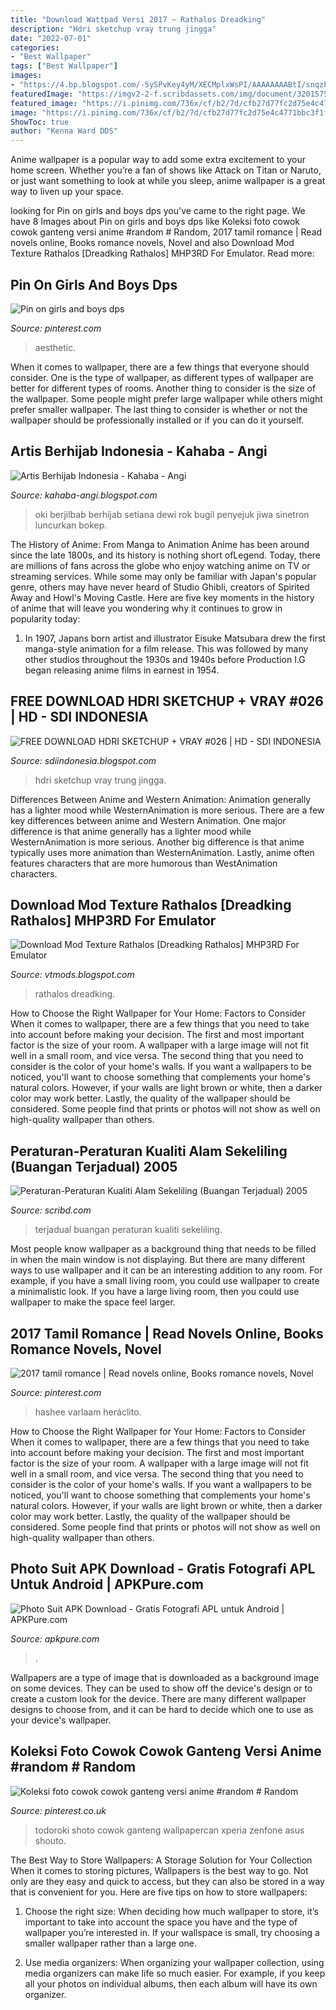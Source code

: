 ```yaml
---
title: "Download Wattpad Versi 2017 ~ Rathalos Dreadking"
description: "Hdri sketchup vray trung jingga"
date: "2022-07-01"
categories:
- "Best Wallpaper"
tags: ["Best Wallpaper"]
images:
- "https://4.bp.blogspot.com/-5ySPvKey4yM/XECMplxWsPI/AAAAAAAABtI/snqzPApysUQnTeVBOkXvLtuh0qGrYGXdACLcBGAs/s1600/O.jpg"
featuredImage: "https://imgv2-2-f.scribdassets.com/img/document/320157584/original/a513d4c135/1555016567?v=1"
featured_image: "https://i.pinimg.com/736x/cf/b2/7d/cfb27d77fc2d75e4c4771bbc3f1fc743.jpg"
image: "https://i.pinimg.com/736x/cf/b2/7d/cfb27d77fc2d75e4c4771bbc3f1fc743.jpg"
ShowToc: true
author: "Kenna Ward DDS"
---
```



Anime wallpaper is a popular way to add some extra excitement to your home screen. Whether you’re a fan of shows like Attack on Titan or Naruto, or just want something to look at while you sleep, anime wallpaper is a great way to liven up your space.

	

		
looking for Pin on girls and boys dps you've came to the right page. We have 8 Images about Pin on girls and boys dps like Koleksi foto cowok cowok ganteng versi anime #random # Random, 2017 tamil romance | Read novels online, Books romance novels, Novel and also Download Mod Texture Rathalos [Dreadking Rathalos] MHP3RD For Emulator. Read more:
		
    
## Pin On Girls And Boys Dps

<img loading=lazy src="https://i.pinimg.com/originals/40/ef/29/40ef295bcd60a5ebd1e2b0f1aff44e4b.jpg" onerror="this.onerror=null;this.src='https://tse3.mm.bing.net/th?id=OIP.dvOGlEEqPrd086kN_PQyAAHaHa&amp;pid=15.1';" alt="Pin on girls and boys dps">

_Source: pinterest.com_

>aesthetic. 

	

When it comes to wallpaper, there are a few things that everyone should consider. One is the type of wallpaper, as different types of wallpaper are better for different types of rooms. Another thing to consider is the size of the wallpaper. Some people might prefer large wallpaper while others might prefer smaller wallpaper. The last thing to consider is whether or not the wallpaper should be professionally installed or if you can do it yourself.

    
## Artis Berhijab Indonesia - Kahaba - Angi

<img loading=lazy src="https://3.bp.blogspot.com/-cJ-P5_tFxbE/UamULXu9MHI/AAAAAAAABJk/sKuAapgVCJY/s1600/foto-artis-cantik-berjilbab-oki-hasan.jpg" onerror="this.onerror=null;this.src='https://tse1.mm.bing.net/th?id=OIP.hTACJS5ULC1abjT14Tn1XwAAAA&amp;pid=15.1';" alt="Artis Berhijab Indonesia - Kahaba - Angi">

_Source: kahaba-angi.blogspot.com_

>oki berjilbab berhijab setiana dewi rok bugil penyejuk jiwa sinetron luncurkan bokep. 

	

The History of Anime: From Manga to Animation
Anime has been around since the late 1800s, and its history is nothing short ofLegend. Today, there are millions of fans across the globe who enjoy watching anime on TV or streaming services. While some may only be familiar with Japan's popular genre, others may have never heard of Studio Ghibli, creators of Spirited Away and Howl's Moving Castle. Here are five key moments in the history of anime that will leave you wondering why it continues to grow in popularity today:
1) In 1907, Japans born artist and illustrator Eisuke Matsubara drew the first manga-style animation for a film release. This was followed by many other studios throughout the 1930s and 1940s before Production I.G began releasing anime films in earnest in 1954.

    
## FREE DOWNLOAD HDRI SKETCHUP + VRAY #026 | HD - SDI INDONESIA

<img loading=lazy src="https://4.bp.blogspot.com/-5ySPvKey4yM/XECMplxWsPI/AAAAAAAABtI/snqzPApysUQnTeVBOkXvLtuh0qGrYGXdACLcBGAs/s1600/O.jpg" onerror="this.onerror=null;this.src='https://tse3.mm.bing.net/th?id=OIP.szS8UCaSdOldNNPyid6p4gHaDt&amp;pid=15.1';" alt="FREE DOWNLOAD HDRI SKETCHUP + VRAY #026 | HD - SDI INDONESIA">

_Source: sdiindonesia.blogspot.com_

>hdri sketchup vray trung jingga. 

	

Differences Between Anime and Western Animation: Animation generally has a lighter mood while WesternAnimation is more serious.
There are a few key differences between anime and Western Animation. One major difference is that anime generally has a lighter mood while WesternAnimation is more serious. Another big difference is that anime typically uses more animation than WesternAnimation. Lastly, anime often features characters that are more humorous than WestAnimation characters.

    
## Download Mod Texture Rathalos [Dreadking Rathalos] MHP3RD For Emulator

<img loading=lazy src="https://4.bp.blogspot.com/-jEm9IGDWDuk/WYmGZRSdbmI/AAAAAAAACkc/scZFYQA4-fs99USgmk17I_b9gNZpp7UlACLcBGAs/w1200-h630-p-k-no-nu/1.jpg" onerror="this.onerror=null;this.src='https://tse1.mm.bing.net/th?id=OIP.fLkZolIQqPm8dAto-iPGtAHaD4&amp;pid=15.1';" alt="Download Mod Texture Rathalos [Dreadking Rathalos] MHP3RD For Emulator">

_Source: vtmods.blogspot.com_

>rathalos dreadking. 

	

How to Choose the Right Wallpaper for Your Home: Factors to Consider
When it comes to wallpaper, there are a few things that you need to take into account before making your decision. The first and most important factor is the size of your room. A wallpaper with a large image will not fit well in a small room, and vice versa. 
The second thing that you need to consider is the color of your home's walls. If you want a wallpapers to be noticed, you'll want to choose something that complements your home's natural colors. However, if your walls are light brown or white, then a darker color may work better. 
Lastly, the quality of the wallpaper should be considered. Some people find that prints or photos will not show as well on high-quality wallpaper than others.

    
## Peraturan-Peraturan Kualiti Alam Sekeliling (Buangan Terjadual) 2005

<img loading=lazy src="https://imgv2-2-f.scribdassets.com/img/document/320157584/original/a513d4c135/1555016567?v=1" onerror="this.onerror=null;this.src='https://tse3.mm.bing.net/th?id=OIP.26QmBO2Hvt2Elt8Ff1ANKAHaJ4&amp;pid=15.1';" alt="Peraturan-Peraturan Kualiti Alam Sekeliling (Buangan Terjadual) 2005">

_Source: scribd.com_

>terjadual buangan peraturan kualiti sekeliling. 

	

Most people know wallpaper as a background thing that needs to be filled in when the main window is not displaying. But there are many different ways to use wallpaper and it can be an interesting addition to any room. For example, if you have a small living room, you could use wallpaper to create a minimalistic look. If you have a large living room, then you could use wallpaper to make the space feel larger.

    
## 2017 Tamil Romance | Read Novels Online, Books Romance Novels, Novel

<img loading=lazy src="https://i.pinimg.com/736x/cf/b2/7d/cfb27d77fc2d75e4c4771bbc3f1fc743.jpg" onerror="this.onerror=null;this.src='https://tse2.mm.bing.net/th?id=OIP.TKvUbg-r8yhFbM-CUqY3BgHaJ5&amp;pid=15.1';" alt="2017 tamil romance | Read novels online, Books romance novels, Novel">

_Source: pinterest.com_

>hashee varlaam heráclito. 

	

How to Choose the Right Wallpaper for Your Home: Factors to Consider
When it comes to wallpaper, there are a few things that you need to take into account before making your decision. The first and most important factor is the size of your room. A wallpaper with a large image will not fit well in a small room, and vice versa. 
The second thing that you need to consider is the color of your home's walls. If you want a wallpapers to be noticed, you'll want to choose something that complements your home's natural colors. However, if your walls are light brown or white, then a darker color may work better. 
Lastly, the quality of the wallpaper should be considered. Some people find that prints or photos will not show as well on high-quality wallpaper than others.

    
## Photo Suit APK Download - Gratis Fotografi APL Untuk Android | APKPure.com

<img loading=lazy src="https://image.winudf.com/v2/image/Y29tLmFwcGJhc2ljLnBob3Rvc3VpdF9zY3JlZW5fNV8xNTA5MDE0NTQ5XzA0OA/screen-5.jpg?h=800&amp;fakeurl=1&amp;type=.jpg" onerror="this.onerror=null;this.src='https://tse3.mm.bing.net/th?id=OIP.HbSLM8gaLM3Czlzs0OI5OgHaMW&amp;pid=15.1';" alt="Photo Suit APK Download - Gratis Fotografi APL untuk Android | APKPure.com">

_Source: apkpure.com_

>. 

	

Wallpapers are a type of image that is downloaded as a background image on some devices. They can be used to show off the device's design or to create a custom look for the device. There are many different wallpaper designs to choose from, and it can be hard to decide which one to use as your device's wallpaper.

    
## Koleksi Foto Cowok Cowok Ganteng Versi Anime #random # Random

<img loading=lazy src="https://i.pinimg.com/736x/2e/15/6b/2e156beef1a3783df1daeb97462408b9.jpg" onerror="this.onerror=null;this.src='https://tse2.mm.bing.net/th?id=OIP.T2oCUJ-FJ1WEu4BL4OWysAHaNK&amp;pid=15.1';" alt="Koleksi foto cowok cowok ganteng versi anime #random # Random">

_Source: pinterest.co.uk_

>todoroki shoto cowok ganteng wallpapercan xperia zenfone asus shouto. 

	

The Best Way to Store Wallpapers: A Storage Solution for Your Collection
When it comes to storing pictures, Wallpapers is the best way to go. Not only are they easy and quick to access, but they can also be stored in a way that is convenient for you. Here are five tips on how to store wallpapers:
1) Choose the right size: When deciding how much wallpaper to store, it’s important to take into account the space you have and the type of wallpaper you’re interested in. If your wallspace is small, try choosing a smaller wallpaper rather than a large one.

2) Use media organizers: When organizing your wallpaper collection, using media organizers can make life so much easier. For example, if you keep all your photos on individual albums, then each album will have its own organizer.


